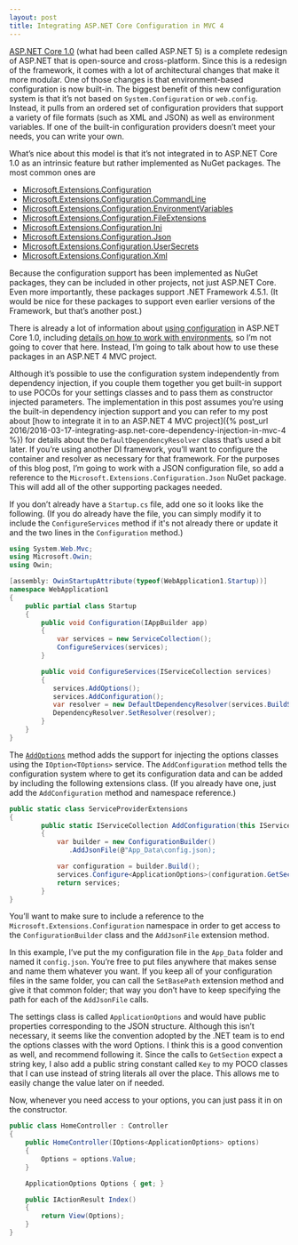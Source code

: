 ```yaml
---
layout: post
title: Integrating ASP.NET Core Configuration in MVC 4
---
```


[ASP.NET Core 1.0](http://docs.asp.net/en/latest/conceptual-overview/aspnet.html) (what had been called ASP.NET 5) is a complete redesign of ASP.NET that is open-source and cross-platform. Since this is a redesign of the framework, it comes with a lot of architectural changes that make it more modular. One of those changes is that environment-based configuration is now built-in. The biggest benefit of this new configuration system is that it’s not based on `System.Configuration` or `web.config`. Instead, it pulls from an ordered set of configuration providers that support a variety of file formats (such as XML and JSON) as well as environment variables. If one of the built-in configuration providers doesn’t meet your needs, you can write your own.

What’s nice about this model is that it’s not integrated in to ASP.NET Core 1.0 as an intrinsic feature but rather implemented as NuGet packages. The most common ones are

* [Microsoft.Extensions.Configuration](https://www.nuget.org/packages/Microsoft.Extensions.Configuration)
* [Microsoft.Extensions.Configuration.CommandLine](https://www.nuget.org/packages/Microsoft.Extensions.Configuration.CommandLine)
* [Microsoft.Extensions.Configuration.EnvironmentVariables](https://www.nuget.org/packages/Microsoft.Extensions.Configuration.EnvironmentVariables)
* [Microsoft.Extensions.Configuration.FileExtensions](https://www.nuget.org/packages/Microsoft.Extensions.Configuration.FileExtensions)
* [Microsoft.Extensions.Configuration.Ini](https://www.nuget.org/packages/Microsoft.Extensions.Configuration.Ini)
* [Microsoft.Extensions.Configuration.Json](https://www.nuget.org/packages/Microsoft.Extensions.Configuration.Json)
* [Microsoft.Extensions.Configuration.UserSecrets](https://www.nuget.org/packages/Microsoft.Extensions.Configuration.UserSecrets)
* [Microsoft.Extensions.Configuration.Xml](https://www.nuget.org/packages/Microsoft.Extensions.Configuration.Xml)

Because the configuration support has been implemented as NuGet packages, they can be included in other projects, not just ASP.NET Core. Even more importantly, these packages support .NET Framework 4.5.1. (It would be nice for these packages to support even earlier versions of the Framework, but that’s another post.)

There is already a lot of information about [using configuration](http://docs.asp.net/en/latest/fundamentals/configuration.html) in ASP.NET Core 1.0, including [details on how to work with environments](http://docs.asp.net/en/latest/fundamentals/environments.html), so I’m not going to cover that here. Instead, I’m going to talk about how to use these packages in an ASP.NET 4 MVC project.

Although it’s possible to use the configuration system independently from dependency injection, if you couple them together you get built-in support to use POCOs for your settings classes and to pass them as constructor injected parameters. The implementation in this post assumes you’re using the built-in dependency injection support and you can refer to my post about [how to integrate it in to an ASP.NET 4 MVC project]({% post_url 2016/2016-03-17-integrating-asp.net-core-dependency-injection-in-mvc-4 %}) for details about the `DefaultDependencyResolver` class that’s used a bit later. If you’re using another DI framework, you’ll want to configure the container and resolver as necessary for that framework. For the purposes of this blog post, I’m going to work with a JSON configuration file, so add a reference to the `Microsoft.Extensions.Configuration.Json` NuGet package. This will add all of the other supporting packages needed.

If you don’t already have a `Startup.cs` file, add one so it looks like the following. (If you do already have the file, you can simply modify it to include the `ConfigureServices` method if it's not already there or update it and the two lines in the `Configuration` method.)

```c#
using System.Web.Mvc;
using Microsoft.Owin;
using Owin;

[assembly: OwinStartupAttribute(typeof(WebApplication1.Startup))]
namespace WebApplication1
{
    public partial class Startup
    {
        public void Configuration(IAppBuilder app)
        {
            var services = new ServiceCollection();
            ConfigureServices(services);
        }

        public void ConfigureServices(IServiceCollection services)
        {
           services.AddOptions();
           services.AddConfiguration();
           var resolver = new DefaultDependencyResolver(services.BuildServiceProvider());
           DependencyResolver.SetResolver(resolver);
        }
    }
}
```

The [`AddOptions`](http://docs.asp.net/en/latest/fundamentals/configuration.html#using-options-and-configuration-objects) method adds the support for injecting the options classes using the `IOption<TOptions>` service. The `AddConfiguration` method tells the configuration system where to get its configuration data and can be added by including the following extensions class. (If you already have one, just add the `AddConfiguration` method and namespace reference.)

```c#
public static class ServiceProviderExtensions
{
        public static IServiceCollection AddConfiguration(this IServiceCollection services)
        {
            var builder = new ConfigurationBuilder()
               .AddJsonFile(@"App_Data\config.json);

            var configuration = builder.Build();
            services.Configure<ApplicationOptions>(configuration.GetSection(ApplicationOptions.Key));
            return services;
        }
}
```

You’ll want to make sure to include a reference to the `Microsoft.Extensions.Configuration` namespace in order to get access to the `ConfigurationBuilder` class and the `AddJsonFile` extension method.

In this example, I’ve put the my configuration file in the `App_Data` folder and named it `config.json`. You’re free to put files anywhere that makes sense and name them whatever you want. If you keep all of your configuration files in the same folder, you can call the `SetBasePath` extension method and give it that common folder; that way you don’t have to keep specifying the path for each of the `AddJsonFile` calls.

The settings class is called `ApplicationOptions` and would have public properties corresponding to the JSON structure. Although this isn’t necessary, it seems like the convention adopted by the .NET team is to end the options classes with the word Options. I think this is a good convention as well, and recommend following it. Since the calls to `GetSection` expect a string key, I also add a public string constant called `Key` to my POCO classes that I can use instead of string literals all over the place. This allows me to easily change the value later on if needed.

Now, whenever you need access to your options, you can just pass it in on the constructor.

```c#
public class HomeController : Controller
{
    public HomeController(IOptions<ApplicationOptions> options)
    {
        Options = options.Value;
    }

    ApplicationOptions Options { get; }

    public IActionResult Index()
    {
        return View(Options);
    }
}
```
